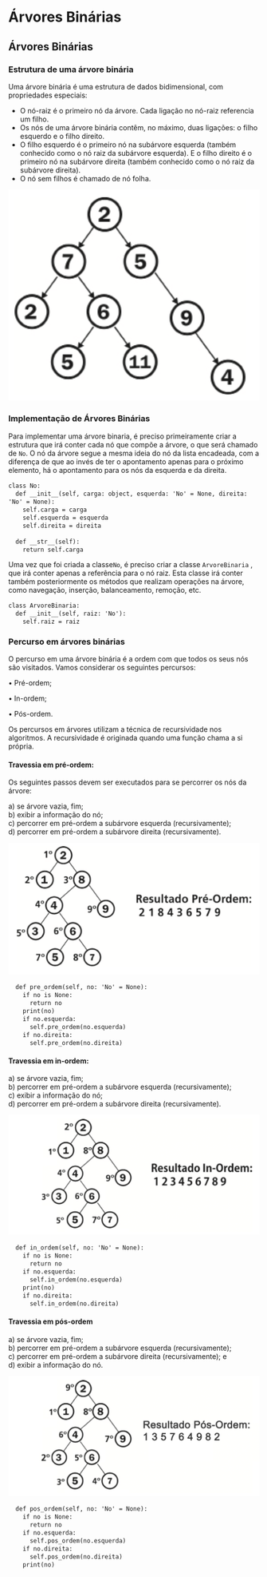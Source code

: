 # Árvores Binárias

## Árvores Binárias

### Estrutura de uma árvore binária

Uma árvore binária é uma estrutura de dados bidimensional, com propriedades especiais:

* O nó-raiz é o primeiro nó da árvore. Cada ligação no nó-raiz referencia um filho.
* Os nós de uma árvore binária contêm, no máximo, duas ligações: o filho esquerdo e o filho direito.
* O filho esquerdo é o primeiro nó na subárvore esquerda \(também conhecido como o nó raiz da subárvore esquerda\). E o filho direito é o primeiro nó na subárvore direita \(também conhecido como o nó raiz da subárvore direita\).
* O nó sem filhos é chamado de nó folha.

![Representa&#xE7;&#xE3;o gr&#xE1;fica de uma &#xE1;rvore bin&#xE1;ria](../.gitbook/assets/image%20%2849%29.png)

### **Implementação de Árvores Binárias**

Para implementar uma árvore binaria, é preciso primeiramente criar a estrutura que irá conter cada nó que compõe a árvore, o que será chamado de `No`. O nó da árvore segue a mesma ideia do nó da lista encadeada, com a diferença de que ao invés de ter o apontamento apenas para o próximo elemento, há o apontamento para os nós da esquerda e da direita. 

```text
class No:
  def __init__(self, carga: object, esquerda: 'No' = None, direita: 'No' = None):
    self.carga = carga
    self.esquerda = esquerda
    self.direita = direita

  def __str__(self):
    return self.carga
```

Uma vez que foi criada a classe`No`, é preciso criar a classe `ArvoreBinaria` , que irá conter apenas a referência para o nó raiz. Esta classe irá conter também posteriormente os métodos que realizam operações na árvore, como navegação, inserção, balanceamento, remoção, etc.

```text
class ArvoreBinaria:
  def __init__(self, raiz: 'No'):
    self.raiz = raiz
```

### Percurso em árvores binárias

O percurso em uma árvore binária é a ordem com que todos os seus nós são visitados. Vamos considerar os seguintes percursos:

• Pré-ordem;

• In-ordem;

• Pós-ordem.

Os percursos em árvores utilizam a técnica de recursividade nos algoritmos. A recursividade é originada quando uma função chama a si própria.

#### Travessia em pré-ordem:

Os seguintes passos devem ser executados para se percorrer os nós da árvore:

a\) se árvore vazia, fim;  
b\) exibir a informação do nó;  
c\) percorrer em pré-ordem a subárvore esquerda \(recursivamente\);   
d\) percorrer em pré-ordem a subárvore direita \(recursivamente\).

![Percorrendo a &#xE1;rvore em pr&#xE9;-ordem ](../.gitbook/assets/image%20%2850%29.png)

```text
  def pre_ordem(self, no: 'No' = None):
    if no is None:
      return no
    print(no)
    if no.esquerda:
      self.pre_ordem(no.esquerda)
    if no.direita:
      self.pre_ordem(no.direita)
```

#### Travessia em in-ordem:

a\) se árvore vazia, fim;   
b\) percorrer em pré-ordem a subárvore esquerda \(recursivamente\);   
c\) exibir a informação do nó;   
d\) percorrer em pré-ordem a subárvore direita \(recursivamente\).

![](../.gitbook/assets/arvore-inordem%20%281%29.png)

```text
  def in_ordem(self, no: 'No' = None):
    if no is None:
      return no
    if no.esquerda:
      self.in_ordem(no.esquerda)
    print(no)
    if no.direita:
      self.in_ordem(no.direita)
```

#### Travessia em pós-ordem

a\) se árvore vazia, fim;  
b\) percorrer em pré-ordem a subárvore esquerda \(recursivamente\);   
c\) percorrer em pré-ordem a subárvore direita \(recursivamente\); e   
d\) exibir a informação do nó.

![](../.gitbook/assets/arvore-posordem%20%281%29.png)

```text
  def pos_ordem(self, no: 'No' = None):
    if no is None:
      return no
    if no.esquerda:
      self.pos_ordem(no.esquerda)
    if no.direita:
      self.pos_ordem(no.direita)
    print(no)
```

#### 

